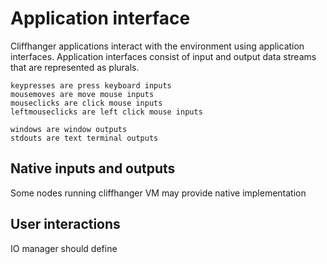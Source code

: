 # Application interface
Cliffhanger applications interact with the environment using application interfaces.
Application interfaces consist of input and output data streams that are represented as plurals.

```cliff
keypresses are press keyboard inputs
mousemoves are move mouse inputs
mouseclicks are click mouse inputs
leftmouseclicks are left click mouse inputs 

windows are window outputs
stdouts are text terminal outputs
```

## Native inputs and outputs
Some nodes running cliffhanger VM may provide native implementation 

## User interactions
IO manager should define 